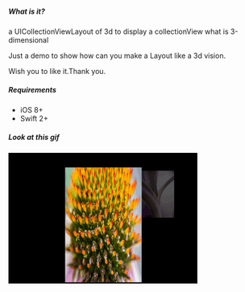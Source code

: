 
##### What is it?

a UICollectionViewLayout of 3d to display a collectionView what is 3-dimensional

Just a demo to show how can you make a Layout like a 3d vision.

Wish you to like it.Thank you.

##### Requirements
* iOS 8+
* Swift 2+

##### Look at this gif

![Sample app](https://raw.githubusercontent.com/michaelmou/ThreeDimensionalCollectionViewLayoutDemo/3d-collectionViewLayout/Raw/gif/preview.gif)